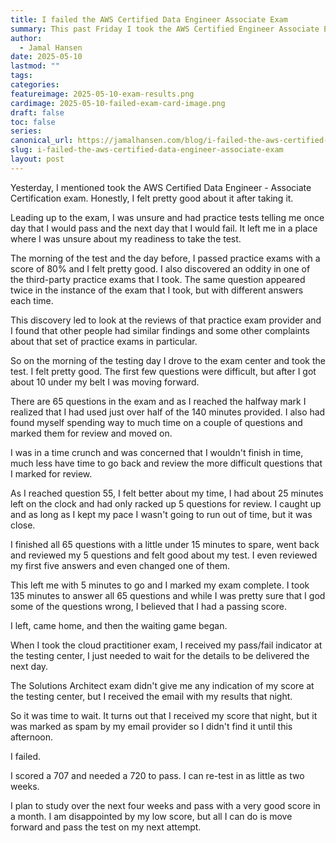 ```yaml
---
title: I failed the AWS Certified Data Engineer Associate Exam
summary: This past Friday I took the AWS Certified Engineer Associate Exam and my results came back as a failure
author:
  - Jamal Hansen
date: 2025-05-10
lastmod: ""
tags:
categories:
featureimage: 2025-05-10-exam-results.png
cardimage: 2025-05-10-failed-exam-card-image.png
draft: false
toc: false
series:
canonical_url: https://jamalhansen.com/blog/i-failed-the-aws-certified-data-engineer-associate-exam
slug: i-failed-the-aws-certified-data-engineer-associate-exam
layout: post
---
```


Yesterday, I mentioned took the AWS Certified Data Engineer - Associate Certification exam. Honestly, I felt pretty good about it after taking it.

Leading up to the exam, I was unsure and had practice tests telling me once day that I would pass and the next day that I would fail. It left me in a place where I was unsure about my readiness to take the test.

The morning of the test and the day before, I passed practice exams with a score of 80% and I felt pretty good. I also discovered an oddity in one of the third-party practice exams that I took. The same question appeared twice in the instance of the exam that I took, but with different answers each time.

This discovery led to look at the reviews of that practice exam provider and I found that other people had similar findings and some other complaints about that set of practice exams in particular.

So on the morning of the testing day I drove to the exam center and took the test. I felt pretty good. The first few questions were difficult, but after I got about 10 under my belt I was moving forward.

There are 65 questions in the exam and as I reached the halfway mark I realized that I had used just over half of the 140 minutes provided. I also had found myself spending way to much time on a couple of questions and marked them for review and moved on.

I was in a time crunch and was concerned that I wouldn't finish in time, much less have time to go back and review the more difficult questions that I marked for review.

As I reached question 55, I felt better about my time, I had about 25 minutes left on the clock and had only racked up 5 questions for review. I caught up and as long as I kept my pace I wasn't going to run out of time, but it was close.

I finished all 65 questions with a little under 15 minutes to spare, went back and reviewed my 5 questions and felt good about my test. I even reviewed my first five answers and even changed one of them.

This left me with 5 minutes to go and I marked my exam complete. I took 135 minutes to answer all 65 questions and while I was pretty sure that I god some of the questions wrong, I believed that I had a passing score.

I left, came home, and then the waiting game began.

When I took the cloud practitioner exam, I received my pass/fail indicator at the testing center, I just needed to wait for the details to be delivered the next day.

The Solutions Architect exam didn't give me any indication of my score at the testing center, but I received the email with my results that night.

So it was time to wait. It turns out that I received my score that night, but it was marked as spam by my email provider so I didn't find it until this afternoon.

I failed.

I scored a 707 and needed a 720 to pass. I can re-test in as little as two weeks.

I plan to study over the next four weeks and pass with a very good score in a month. I am disappointed by my low score, but all I can do is move forward and pass the test on my next attempt.
